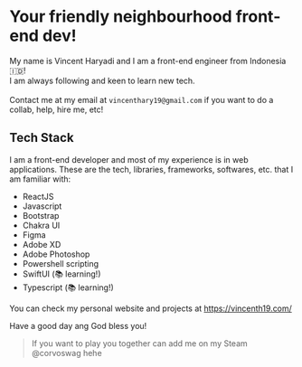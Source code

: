 # Your friendly neighbourhood front-end dev!

My name is Vincent Haryadi and I am a front-end engineer from Indonesia :indonesia:!
<br/>
I am always following and keen to learn new tech.
<br/><br/>
Contact me at my email at `vincenthary19@gmail.com` if you want to do a collab, help, hire me, etc!

## Tech Stack

I am a front-end developer and most of my experience is in web applications.
These are the tech, libraries, frameworks, softwares, etc. that I am familiar with:
- ReactJS
- Javascript
- Bootstrap
- Chakra UI
- Figma
- Adobe XD
- Adobe Photoshop
- Powershell scripting
- SwiftUI (:books: learning!)
- Typescript (:books: learning!)

You can check my personal website and projects at https://vincenth19.com/

Have a good day ang God bless you!

> If you want to play you together can add me on my Steam @corvoswag hehe
